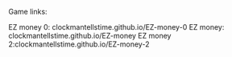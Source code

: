 Game links:

EZ money 0: clockmantellstime.github.io/EZ-money-0
EZ money: clockmantellstime.github.io/EZ-money
EZ money 2:clockmantellstime.github.io/EZ-money-2


